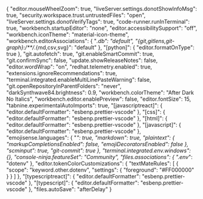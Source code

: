 {
    "editor.mouseWheelZoom": true,
    "liveServer.settings.donotShowInfoMsg": true,
    "security.workspace.trust.untrustedFiles": "open",
    "liveServer.settings.donotVerifyTags": true,
    "code-runner.runInTerminal": true,
    "workbench.startupEditor": "none",
    "editor.accessibilitySupport": "off",
    "workbench.iconTheme": "material-icon-theme",
    "workbench.editorAssociations": {
        "*.db": "default",
        "{git,gitlens,git-graph}:/**/*.{md,csv,svg}": "default"
    },
    "[python]": {
        "editor.formatOnType": true
    },
    "git.autofetch": true,
    "git.enableSmartCommit": true,
    "git.confirmSync": false,
    "update.showReleaseNotes": false,
    "editor.wordWrap": "on",
    "redhat.telemetry.enabled": true,
    "extensions.ignoreRecommendations": true,
    "terminal.integrated.enableMultiLinePasteWarning": false,
    "git.openRepositoryInParentFolders": "never",
    "darkSynthwave84.brightness": 0.9,
    "workbench.colorTheme": "After Dark No Italics",
    "workbench.editor.enablePreview": false,
    "editor.fontSize": 15,
    "tabnine.experimentalAutoImports": true,
    "[javascriptreact]": {
        "editor.defaultFormatter": "esbenp.prettier-vscode"
    },
    "[css]": {
        "editor.defaultFormatter": "esbenp.prettier-vscode"
    },
    "[html]": {
        "editor.defaultFormatter": "esbenp.prettier-vscode"
    },
    "[javascript]": {
        "editor.defaultFormatter": "esbenp.prettier-vscode"
    },
    "emojisense.languages": {
        "*": true,
        "markdown": true,
        "plaintext": {
            "markupCompletionsEnabled": false,
            "emojiDecoratorsEnabled": false
        },
        "scminput": true,
        "git-commit": true
    },
    "terminal.integrated.env.windows": {},
    "console-ninja.featureSet": "Community",
    "files.associations": {
        ".env*": "dotenv"
    },
    "editor.tokenColorCustomizations": {
        "textMateRules": [
            {
                "scope": "keyword.other.dotenv",
                "settings": {
                    "foreground": "#FF000000"
                }
            }
        ]
    },
    "[typescriptreact]": {
        "editor.defaultFormatter": "esbenp.prettier-vscode"
    },
    "[typescript]": {
        "editor.defaultFormatter": "esbenp.prettier-vscode"
    },
    "files.autoSave": "afterDelay"
}